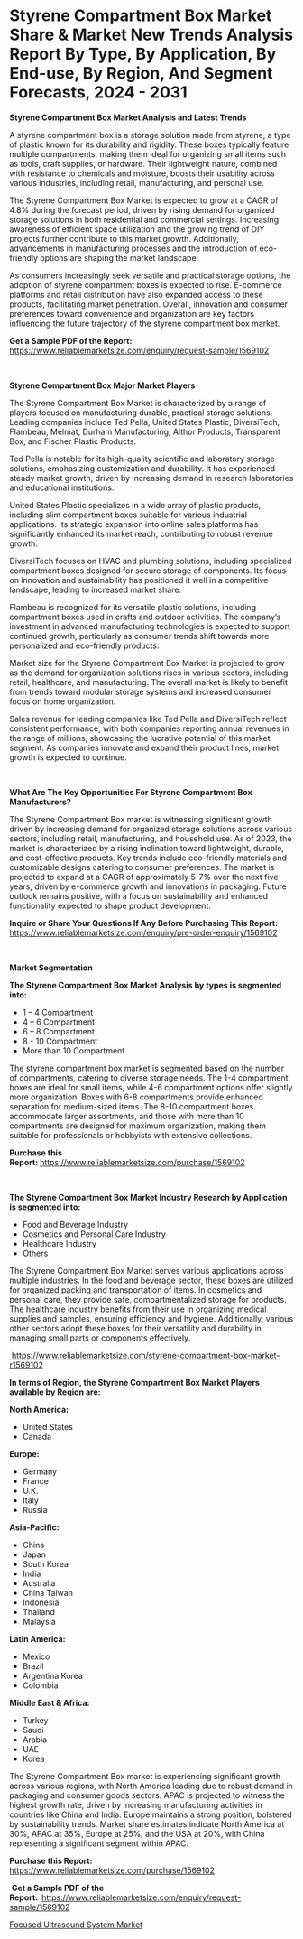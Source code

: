<p><h1>Styrene Compartment Box Market Share & Market New Trends Analysis Report By Type, By Application, By End-use, By Region, And Segment Forecasts, 2024 - 2031</h1></p><p><strong>Styrene Compartment Box Market Analysis and Latest Trends</strong></p>
<p><p>A styrene compartment box is a storage solution made from styrene, a type of plastic known for its durability and rigidity. These boxes typically feature multiple compartments, making them ideal for organizing small items such as tools, craft supplies, or hardware. Their lightweight nature, combined with resistance to chemicals and moisture, boosts their usability across various industries, including retail, manufacturing, and personal use.</p><p>The Styrene Compartment Box Market is expected to grow at a CAGR of 4.8% during the forecast period, driven by rising demand for organized storage solutions in both residential and commercial settings. Increasing awareness of efficient space utilization and the growing trend of DIY projects further contribute to this market growth. Additionally, advancements in manufacturing processes and the introduction of eco-friendly options are shaping the market landscape. </p><p>As consumers increasingly seek versatile and practical storage options, the adoption of styrene compartment boxes is expected to rise. E-commerce platforms and retail distribution have also expanded access to these products, facilitating market penetration. Overall, innovation and consumer preferences toward convenience and organization are key factors influencing the future trajectory of the styrene compartment box market.</p></p>
<p><strong>Get a Sample PDF of the Report:&nbsp;</strong> <a href="https://www.reliablemarketsize.com/enquiry/request-sample/1569102?utm_campaign=1884&utm_medium=2&utm_source=Github&utm_content=ia&utm_term=28122024&utm_id=styrene-compartment-box">https://www.reliablemarketsize.com/enquiry/request-sample/1569102</a></p>
<p>&nbsp;</p>
<p><strong>Styrene Compartment Box Major Market Players</strong></p>
<p><p>The Styrene Compartment Box Market is characterized by a range of players focused on manufacturing durable, practical storage solutions. Leading companies include Ted Pella, United States Plastic, DiversiTech, Flambeau, Melmat, Durham Manufacturing, Althor Products, Transparent Box, and Fischer Plastic Products. </p><p>Ted Pella is notable for its high-quality scientific and laboratory storage solutions, emphasizing customization and durability. It has experienced steady market growth, driven by increasing demand in research laboratories and educational institutions.</p><p>United States Plastic specializes in a wide array of plastic products, including slim compartment boxes suitable for various industrial applications. Its strategic expansion into online sales platforms has significantly enhanced its market reach, contributing to robust revenue growth.</p><p>DiversiTech focuses on HVAC and plumbing solutions, including specialized compartment boxes designed for secure storage of components. Its focus on innovation and sustainability has positioned it well in a competitive landscape, leading to increased market share.</p><p>Flambeau is recognized for its versatile plastic solutions, including compartment boxes used in crafts and outdoor activities. The company’s investment in advanced manufacturing technologies is expected to support continued growth, particularly as consumer trends shift towards more personalized and eco-friendly products.</p><p>Market size for the Styrene Compartment Box Market is projected to grow as the demand for organization solutions rises in various sectors, including retail, healthcare, and manufacturing. The overall market is likely to benefit from trends toward modular storage systems and increased consumer focus on home organization.</p><p>Sales revenue for leading companies like Ted Pella and DiversiTech reflect consistent performance, with both companies reporting annual revenues in the range of millions, showcasing the lucrative potential of this market segment. As companies innovate and expand their product lines, market growth is expected to continue.</p></p>
<p>&nbsp;</p>
<p><strong>What Are The Key Opportunities For Styrene Compartment Box Manufacturers?</strong></p>
<p><p>The Styrene Compartment Box market is witnessing significant growth driven by increasing demand for organized storage solutions across various sectors, including retail, manufacturing, and household use. As of 2023, the market is characterized by a rising inclination toward lightweight, durable, and cost-effective products. Key trends include eco-friendly materials and customizable designs catering to consumer preferences. The market is projected to expand at a CAGR of approximately 5-7% over the next five years, driven by e-commerce growth and innovations in packaging. Future outlook remains positive, with a focus on sustainability and enhanced functionality expected to shape product development.</p></p>
<p><strong>Inquire or Share Your Questions If Any Before Purchasing This Report:</strong> <a href="https://www.reliablemarketsize.com/enquiry/pre-order-enquiry/1569102?utm_campaign=1884&utm_medium=2&utm_source=Github&utm_content=ia&utm_term=28122024&utm_id=styrene-compartment-box">https://www.reliablemarketsize.com/enquiry/pre-order-enquiry/1569102</a></p>
<p>&nbsp;</p>
<p><strong>Market Segmentation</strong></p>
<p><strong>The Styrene Compartment Box Market Analysis by types is segmented into:</strong></p>
<p><ul><li>1 – 4 Compartment</li><li>4 – 6 Compartment</li><li>6 – 8 Compartment</li><li>8 - 10 Compartment</li><li>More than 10 Compartment</li></ul></p>
<p><p>The styrene compartment box market is segmented based on the number of compartments, catering to diverse storage needs. The 1-4 compartment boxes are ideal for small items, while 4-6 compartment options offer slightly more organization. Boxes with 6-8 compartments provide enhanced separation for medium-sized items. The 8-10 compartment boxes accommodate larger assortments, and those with more than 10 compartments are designed for maximum organization, making them suitable for professionals or hobbyists with extensive collections.</p></p>
<p><strong>Purchase this Report:&nbsp;</strong><a href="https://www.reliablemarketsize.com/purchase/1569102?utm_campaign=1884&utm_medium=2&utm_source=Github&utm_content=ia&utm_term=28122024&utm_id=styrene-compartment-box">https://www.reliablemarketsize.com/purchase/1569102</a></p>
<p>&nbsp;</p>
<p><strong>The Styrene Compartment Box Market Industry Research by Application is segmented into:</strong></p>
<p><ul><li>Food and Beverage Industry</li><li>Cosmetics and Personal Care Industry</li><li>Healthcare Industry</li><li>Others</li></ul></p>
<p><p>The Styrene Compartment Box Market serves various applications across multiple industries. In the food and beverage sector, these boxes are utilized for organized packing and transportation of items. In cosmetics and personal care, they provide safe, compartmentalized storage for products. The healthcare industry benefits from their use in organizing medical supplies and samples, ensuring efficiency and hygiene. Additionally, various other sectors adopt these boxes for their versatility and durability in managing small parts or components effectively.</p></p>
<p><a href="https://www.reliablemarketsize.com/styrene-compartment-box-market-r1569102?utm_campaign=1884&utm_medium=2&utm_source=Github&utm_content=ia&utm_term=28122024&utm_id=styrene-compartment-box">&nbsp;https://www.reliablemarketsize.com/styrene-compartment-box-market-r1569102</a></p>
<p><strong>In terms of Region, the Styrene Compartment Box Market Players available by Region are:</strong></p>
<p>
    <p> <strong> North America: </strong>
        <ul>
            <li>United States</li>
            <li>Canada</li>
        </ul>
        </p> 
    <p> <strong> Europe: </strong>
        <ul>
            <li>Germany</li>
            <li>France</li>
            <li>U.K.</li>
            <li>Italy</li>
            <li>Russia</li>
        </ul>
        </p> 
    <p> <strong> Asia-Pacific: </strong>
        <ul>
            <li>China</li>
            <li>Japan</li>
            <li>South Korea</li>
            <li>India</li>
            <li>Australia</li>
            <li>China Taiwan</li>
            <li>Indonesia</li>
            <li>Thailand</li>
            <li>Malaysia</li>
        </ul>
        </p> 
    <p> <strong> Latin America: </strong>
        <ul>
            <li>Mexico</li>
            <li>Brazil</li>
            <li>Argentina Korea</li>
            <li>Colombia</li>
        </ul>
        </p> 
    <p> <strong> Middle East & Africa: </strong>
        <ul>
            <li>Turkey</li>
            <li>Saudi</li>
            <li>Arabia</li>
            <li>UAE</li>
            <li>Korea</li>
        </ul>
    </p>
    </p>
<p><p>The Styrene Compartment Box market is experiencing significant growth across various regions, with North America leading due to robust demand in packaging and consumer goods sectors. APAC is projected to witness the highest growth rate, driven by increasing manufacturing activities in countries like China and India. Europe maintains a strong position, bolstered by sustainability trends. Market share estimates indicate North America at 30%, APAC at 35%, Europe at 25%, and the USA at 20%, with China representing a significant segment within APAC.</p></p>
<p><strong>Purchase this Report: </strong><a href="https://www.reliablemarketsize.com/purchase/1569102?utm_campaign=1884&utm_medium=2&utm_source=Github&utm_content=ia&utm_term=28122024&utm_id=styrene-compartment-box">https://www.reliablemarketsize.com/purchase/1569102</a></p>
<p>&nbsp;<strong>Get a Sample PDF of the Report:&nbsp;&nbsp;</strong><a href="https://www.reliablemarketsize.com/enquiry/request-sample/1569102?utm_campaign=1884&utm_medium=2&utm_source=Github&utm_content=ia&utm_term=28122024&utm_id=styrene-compartment-box">https://www.reliablemarketsize.com/enquiry/request-sample/1569102</a></p>
<p><strong></strong></p>
<p><p><a href="https://github.com/pizolina/Market-Research-Report-List-6/blob/main/focused-ultrasound-system-market.md?utm_campaign=1884&utm_medium=2&utm_source=Github&utm_content=ia&utm_term=28122024&utm_id=styrene-compartment-box">Focused Ultrasound System Market</a></p></p>